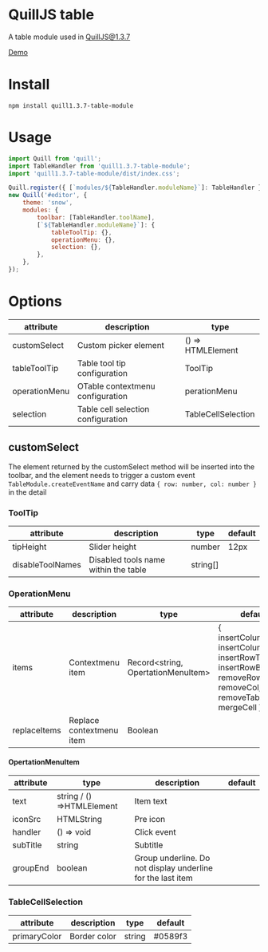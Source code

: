 # QuillJS table

A table module used in QuillJS@1.3.7

[Demo](https://zzxming.github.io/quill-table/demo/index.html)

# Install

```
npm install quill1.3.7-table-module
```

# Usage

```javascript
import Quill from 'quill';
import TableHandler from 'quill1.3.7-table-module';
import 'quill1.3.7-table-module/dist/index.css';

Quill.register({ [`modules/${TableHandler.moduleName}`]: TableHandler }, true);
new Quill('#editor', {
    theme: 'snow',
    modules: {
        toolbar: [TableHandler.toolName],
        [`${TableHandler.moduleName}`]: {
            tableToolTip: {},
            operationMenu: {},
            selection: {},
        },
    },
});
```

# Options

| attribute     | description                        | type               |
| ------------- | ---------------------------------- | ------------------ |
| customSelect  | Custom picker element              | () => HTMLElement  |
| tableToolTip  | Table tool tip configuration       | ToolTip            |
| operationMenu | OTable contextmenu configuration   | perationMenu       |
| selection     | Table cell selection configuration | TableCellSelection |

## customSelect

The element returned by the customSelect method will be inserted into the toolbar, and the element needs to trigger a custom event `TableModule.createEventName` and carry data `{ row: number, col: number }` in the detail

### ToolTip

| attribute        | description                          | type     | default |
| ---------------- | ------------------------------------ | -------- | ------- |
| tipHeight        | Slider height                        | number   | 12px    |
| disableToolNames | Disabled tools name within the table | string[] |         |

### OperationMenu

| attribute    | description              | type                               | default                                                                                                              |
| ------------ | ------------------------ | ---------------------------------- | -------------------------------------------------------------------------------------------------------------------- |
| items        | Contextmenu item         | Record<string, OpertationMenuItem> | { insertColumnLeft, insertColumnRight, insertRowTop, insertRowBottom, removeRow, removeCol, removeTable, mergeCell } |
| replaceItems | Replace contextmenu item | Boolean                            |                                                                                                                      |

#### OpertationMenuItem

| attribute | type                      | description                                                 | default |
| --------- | ------------------------- | ----------------------------------------------------------- | ------- |
| text      | string / () =>HTMLElement | Item text                                                   |         |
| iconSrc   | HTMLString                | Pre icon                                                    |         |
| handler   | () => void                | Click event                                                 |         |
| subTitle  | string                    | Subtitle                                                    |         |
| groupEnd  | boolean                   | Group underline. Do not display underline for the last item |         |

### TableCellSelection

| attribute    | description  | type   | default |
| ------------ | ------------ | ------ | ------- |
| primaryColor | Border color | string | #0589f3 |

